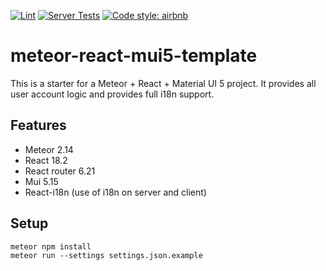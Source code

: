[![Lint](https://github.com/bratelefant/meteor-react-mui5-template/actions/workflows/lint.yml/badge.svg)](https://github.com/bratelefant/meteor-react-mui5-template/actions/workflows/lint.yml)
[![Server Tests](https://github.com/bratelefant/meteor-react-mui5-template/actions/workflows/server-tests.yml/badge.svg)](https://github.com/bratelefant/meteor-react-mui5-template/actions/workflows/server-tests.yml)
[![Code style: airbnb](https://img.shields.io/badge/code%20style-airbnb-blue.svg)](https://github.com/airbnb/javascript)

# meteor-react-mui5-template

This is a starter for a Meteor + React + Material UI 5 project. It provides all user account logic and provides
full i18n support.

## Features

- Meteor 2.14
- React 18.2
- React router 6.21
- Mui 5.15
- React-i18n (use of i18n on server and client)

## Setup

    meteor npm install
    meteor run --settings settings.json.example
